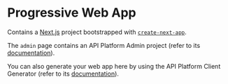 # Progressive Web App

Contains a [Next.js](https://nextjs.org/) project bootstrapped with [`create-next-app`](https://github.com/vercel/next.js/tree/canary/packages/create-next-app).

The `admin` page contains an API Platform Admin project (refer to its [documentation](https://api-platform.com/docs/admin)).

You can also generate your web app here by using the API Platform Client Generator (refer to its [documentation](https://api-platform.com/docs/client-generator/nextjs/)).

